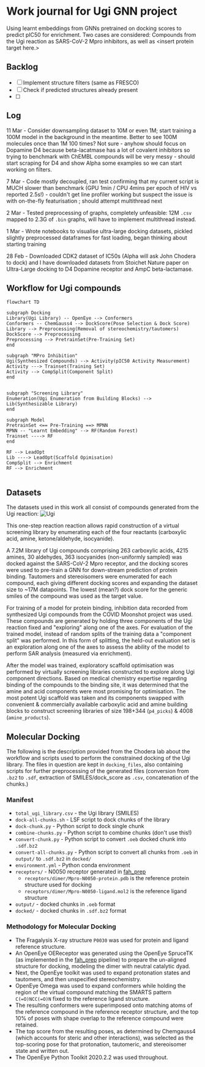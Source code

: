 # Work journal for Ugi GNN project

Using learnt embeddings from GNNs pretrained on docking scores to predict pIC50 for enrichment. Two cases are considered: Compounds from the Ugi reaction as SARS-CoV-2 Mpro inhibitors, as well as \<insert protein target here.\>

## Backlog

- [ ] Implement structure filters (same as FRESCO)
- [ ] Check if predicted structures already present
- [ ] 

## Log

11 Mar - Consider downsampling dataset to 10M or even 1M; start training a 100M model in the background in the meantime. Better to see 100M molecules once than 1M 100 times? Not sure - anyhow should focus on Dopamine D4 because beta-lacatmase has a lot of covalent inhibitors so trying to benchmark with ChEMBL compounds will be very messy - should start scraping for D4 and show Alpha some examples so we can start working on filters.

7 Mar - Code mostly decoupled, ran test confirming that my current script is MUCH slower than benchmark (GPU 1min / CPU 4mins per epoch of HIV vs reported 2.5s!) - couldn't get line profiler working but suspect the issue is with on-the-fly featurisation ; should attempt multithread next

2 Mar - Tested preprocessing of graphs, completely unfeasible: 12M `.csv` mapped to 2.3G of `.bin` graphs, will have to implement multithread instead.

1 Mar - Wrote notebooks to visualise ultra-large docking datasets, pickled slightly preprocessed dataframes for fast loading, began thinking about starting training

28 Feb - Downloaded CDK2 dataset of IC50s (Alpha will ask John Chodera to dock) and I have downloaded datasets from Stoichet Nature paper on Ultra-Large docking to D4 Dopamine receptor and AmpC beta-lactamase.

## Workflow for Ugi compounds

```mermaid
flowchart TD

subgraph Docking
Library(Ugi Library) -- OpenEye --> Conformers
Conformers -- ChemGauss4 --> DockScore(Pose Selection & Dock Score)
Library --> Preprocessing(Removal of stereochemistry/tautomers)
DockScore --> Preprocessing
Preprocessing --> PretrainSet(Pre-Training Set)
end

subgraph "MPro Inhibition"
Ugi(Synthesized Compounds) --> Activity(pIC50 Activity Measurement)
Activity ---> Trainset(Training Set)
Activity --> CompSplit(Component Split)
end


subgraph "Screening Library"
Enumeration(Ugi Enumeration from Building Blocks) --> Lib(Synthesizable Library)
end

subgraph Model
PretrainSet <== Pre-Training ==> MPNN
MPNN -- "Learnt Embedding" --> RF(Random Forest)
Trainset ----> RF
end

RF --> LeadOpt
Lib ----> LeadOpt(Scaffold Opimisation)
CompSplit --> Enrichment
RF --> Enrichment


```

## Datasets

The datasets used in this work all consist of compounds generated from the Ugi reaction:
![Ugi](https://upload.wikimedia.org/wikipedia/commons/thumb/6/68/UGI_Reaction_Ü_V.2.svg/2560px-UGI_Reaction_Ü_V.2.svg.png)

This one-step reaction reaction allows rapid construction of a virtual screening library by enumerating each of the four reactants (carboxylic acid, amine, ketone/aldehyde, isocyanide).

A 7.2M library of Ugi compounds comprising 263 carboxylic acids, 4215 amines, 30 aldehydes, 363 isocyanides (non-uniformly sampled) was docked against the SARS-CoV-2 Mpro receptor, and the docking scores were used to pre-train a GNN for down-stream prediction of protein binding. Tautomers and stereoisomers were enumerated for each compound, each giving different docking scores and expanding the dataset size to ~17M datapoints. The lowest (mean?) dock score for the generic smiles of the compound was used as the target value.

For training of a model for protein binding, inhibition data recorded from synthesized Ugi compounds from the COVID Moonshot project was used. These compounds are generated by holding three components of the Ugi reaction fixed and "exploring" along one of the axes. For evaluation of the trained model, instead of random splits of the training data a "component split" was performed. In this form of splitting, the held-out evaluation set is an exploration along one of the axes to assess the ability of the model to perform SAR analysis (measured via enrichment).

After the model was trained, exploratory scaffold optimisation was performed by virtually screening libraries constructed to explore along Ugi component directions. Based on medical chemistry expertise regarding binding of the compounds to the binding site, it was determined that the amine and acid components were most promising for optimisation. The most potent Ugi scaffold was taken and its components swapped with convenient & commercially available carboxylic acid and amine building blocks to construct screening libraries of size 198+344 (`p4_picks`) & 4008 (`amine_products`).

## Molecular Docking

The following is the description provided from the Chodera lab about the workflow and scripts used to perform the constrained docking of the Ugi library. The files in question are kept in `docking_files`, also containing scripts for further preprocessing of the generated files (conversion from `.bz2` to `.sdf`, extraction of SMILES/dock_score as `.csv`, concatenation of the chunks.)

### Manifest

- `total_ugi_library.csv` - the Ugi library (SMILES)
- `dock-all-chunks.sh` - LSF script to dock chunks of the library
- `dock-chunk.py` - Python script to dock single chunk
- `combine-chunks.py` - Python script to combine chunks (don't use this!)
- `convert-chunk.py` - Python script to convert `.oeb` docked chunk into `.sdf.bz2`
- `convert-all-chunks.py` - Python script to convert all chunks from `.oeb` in `output/` to `.sdf.bz2` in `docked/`
- `environment.yml` - Python conda environment
- `receptors/` - N0050 receptor generated in [fah_prep](https://github.com/choderalab/fah_prep)
  - `receptors/dimer/Mpro-N0050-protein.pdb` is the reference protein structure used for docking
  - `receptors/dimer/Mpro-N0050-ligand.mol2` is the reference ligand structure
- `output/` - docked chunks in `.oeb` format
- `docked/` - docked chunks in `.sdf.bz2` format

### Methodology for Molecular Docking

- The Fragalysis X-ray structure `P0030` was used for protein and ligand reference structure.
- An OpenEye OEReceptor was generated using the OpenEye SpruceTK (as implemented in the [fah_prep](https://github.com/choderalab/fah_prep) pipeline) to prepare the un-aligned structure for docking, modeling the dimer with neutral catalytic dyad.
- Next, the OpenEye toolkit was used to expand protonation states and tautomers, and then unspecified stereochemistry.
- OpenEye Omega was used to expand conformers while holding the region of the virtual compound matching the SMARTS pattern `C(=O)NCC(=O)N` fixed to the reference ligand structure.
- The resulting conformers were superimposed onto matching atoms of the reference compound in the reference receptor structure, and the top 10% of poses with shape overlap to the reference compound were retained.
- The top score from the resulting poses, as determined by Chemgauss4 (which accounts for steric and other interactions), was selected as the top-scoring pose for that protonation, tautomeric, and stereoisomer state and written out.
- The OpenEye Python Toolkit 2020.2.2 was used throughout.
